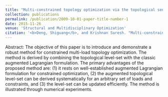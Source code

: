 ```yaml
---
title: "Multi-constrained topology optimization via the topological sensitivity 8"
collection: publications
permalink: /publication/2009-10-01-paper-title-number-1
date: 2015-11-26
venue: 'Structural and Multidisciplinary Optimization'
citation: '<b>Deng, Shiguang</b>, and Krishnan Suresh. "Multi-constrained topology optimization via the topological sensitivity." Structural and Multidisciplinary Optimization 51 (2015): 987-1001.' [PDF](/files/J1-2015-SMO.pdf).
---
```

Abstract: The objective of this paper is to introduce and demonstrate a robust method for constrained multi-load topology optimization. The method is derived by combining the topological level-set with the classic augmented Lagrangian formulation. The primary advantages of the proposed method are: (1) it rests on well-established augmented Lagrangian formulation for constrained optimization, (2) the augmented topological level-set can be derived systematically for an arbitrary set of loads and constraints, and (3) the level-set can be updated efficiently. The method is illustrated through numerical experiments.
